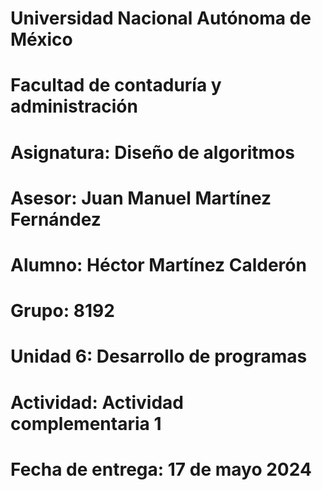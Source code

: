 # Universidad Nacional Autónoma de México
# Facultad de contaduría y administración
# Asignatura: Diseño de algoritmos
# Asesor: Juan Manuel Martínez Fernández
# Alumno: Héctor Martínez Calderón
# Grupo: 8192
# Unidad 6: Desarrollo de programas
# Actividad: Actividad complementaria 1
# Fecha de entrega: 17 de mayo 2024

